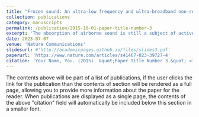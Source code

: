 ```yaml
---
title: "Frozen sound: An ultra-low frequency and ultra-broadband non-reciprocal acoustic absorber"
collection: publications
category: manuscripts
permalink: /publication/2015-10-01-paper-title-number-3
excerpt: 'The absorption of airborne sound is still a subject of active research, and even more since the emergence of acoustic metamaterials. Although being subwavelength, the screen barriers developed so far cannot absorb more than 50% of an incident wave at very low frequencies (<100 Hz). Here, we explore the design of a subwavelength and broadband absorbing screen based on thermoacoustic energy conversion. The system consists of a porous layer kept at room temperature on one side while the other side is cooled down to a very low temperature using liquid nitrogen. At the absorbing screen, the sound wave experiences both a pressure jump caused by viscous drag, and a velocity jump caused by thermoacoustic energy conversion breaking reciprocity and allowing a one-sided absorption up to 95 % even in the infrasound regime. By overcoming the ordinary low frequency absorption limit, thermoacoustic effects open the door to the design of innovative devices.'
date: 2023-07-07
venue: 'Nature Communications'
slidesurl: #'http://academicpages.github.io/files/slides3.pdf'
paperurl: 'https://www.nature.com/articles/s41467-023-39727-4'
citation: 'Your Name, You. (2015). &quot;Paper Title Number 3.&quot; <i>Journal 1</i>. 1(3).'
---
```


The contents above will be part of a list of publications, if the user clicks the link for the publication than the contents of section will be rendered as a full page, allowing you to provide more information about the paper for the reader. When publications are displayed as a single page, the contents of the above "citation" field will automatically be included below this section in a smaller font.
